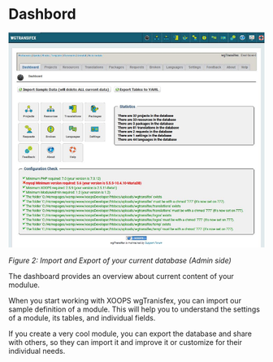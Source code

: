 # Dashbord

![](../.gitbook/assets/2dashboard.jpg)

_Figure 2: Import and Export of your current database \(Admin side\)_

The dashboard provides an overview about current content of your modulue.

When you start working with XOOPS wgTranisfex, you can import our sample definition of a module. This will help you to understand the settings of a module, its tables, and individual fields.

If you create a very cool module, you can export the database and share with others, so they can import it and improve it or customize for their individual needs.

